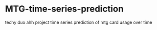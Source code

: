 # MTG-time-series-prediction
techy duo ahh project
time series prediction of mtg card usage over time
